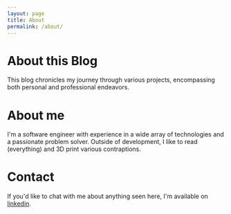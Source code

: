 ```yaml
---
layout: page
title: About
permalink: /about/
---
```


# About this Blog
This blog chronicles my journey through various projects, encompassing both personal and professional endeavors.

# About me
I'm a software engineer with experience in a wide array of technologies and a passionate problem solver. Outside of development, I like to read (everything) and 3D print various contraptions. 

# Contact
If you'd like to chat with me about anything seen here, I'm available on [linkedin](https://linkedin.com/tjsangster).